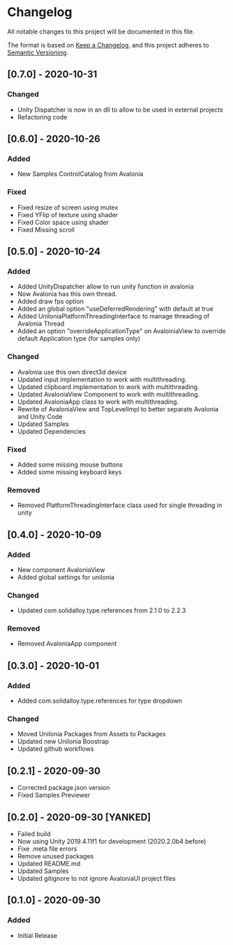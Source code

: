 # Changelog

All notable changes to this project will be documented in this file.

The format is based on [Keep a Changelog](https://keepachangelog.com/en/1.0.0/),
and this project adheres to [Semantic Versioning](https://semver.org/spec/v2.0.0.html).

## [0.7.0] - 2020-10-31

### Changed

-   Unity Dispatcher is now in an dll to allow to be used in external projects
-   Refactoring code

## [0.6.0] - 2020-10-26

### Added

-   New Samples ControlCatalog from Avalonia

### Fixed

-   Fixed resize of screen using mutex
-   Fixed YFlip of texture using shader
-   Fixed Color space using shader
-   Fixed Missing scroll

## [0.5.0] - 2020-10-24

### Added

-   Added UnityDispatcher allow to run unity function in avalonia
-   Now Avalonia has this own thread.
-   Added draw fps option
-   Added an global option "useDeferredRendering" with default at true
-   Added UniloniaPlatformThreadingInterface to manage threading of Avalonia Thread
-   Added an option "overrideApplicationType" on AvaloiniaView to override default Application type (for samples only)

### Changed

-   Avalonia use this own direct3d device
-   Updated input implementation to work with multithreading.
-   Updated clipboard implementation to work with multithreading.
-   Updated AvaloniaView Component to work with multithreading.
-   Updated AvaloniaApp class to work with multithreading.
-   Rewrite of AvaloniaView and TopLevelImpl to better separate Avalonia and Unity Code
-   Updated Samples
-   Updated Dependencies

### Fixed

-   Added some missing mouse buttons
-   Added some missing keyboard keys

### Removed

-   Removed PlatformThreadingInterface class used for single threading in unity

## [0.4.0] - 2020-10-09

### Added

-   New component AvaloniaView
-   Added global settings for unilonia

### Changed

-   Updated com.solidalloy.type.references from 2.1.0 to 2.2.3

### Removed

-   Removed AvaloniaApp component

## [0.3.0] - 2020-10-01

### Added

-   Added com.solidalloy.type.references for type dropdown

### Changed

-   Moved Unilonia Packages from Assets to Packages
-   Updated new Unilonia Boostrap
-   Updated github workflows

## [0.2.1] - 2020-09-30

-   Corrected package.json version
-   Fixed Samples Previewer

## [0.2.0] - 2020-09-30 [YANKED]

-   Failed build
-   Now using Unity 2019.4.11f1 for development (2020.2.0b4 before)
-   Fixe .meta file errors
-   Remove unused packages
-   Updated README.md
-   Updated Samples
-   Updated gitignore to not ignore AvaloniaUI project files

## [0.1.0] - 2020-09-30

### Added

-   Initial Release
